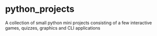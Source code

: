 # python_projects

A collection of small python mini projects consisting of a few interactive games, quizzes, graphics and CLI applications
